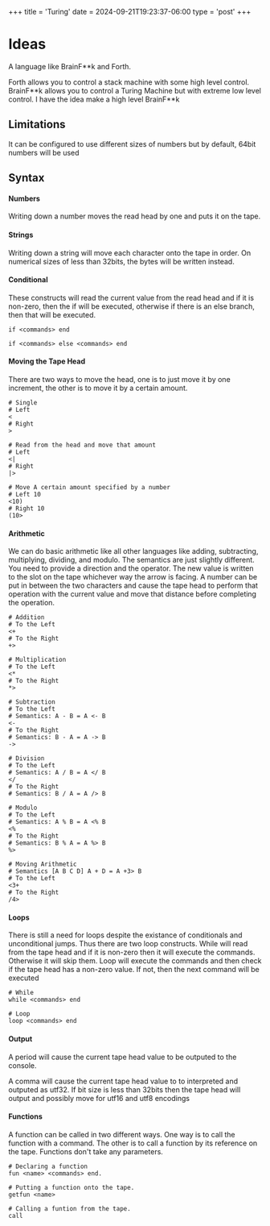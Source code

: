 +++
title = 'Turing'
date = 2024-09-21T19:23:37-06:00
type = 'post'
+++


# Ideas
A language like BrainF\*\*k and Forth.

Forth allows you to control a stack machine with some high level control. BrainF\*\*k allows you to control a Turing Machine but with extreme low level control. I have the idea make a high level BrainF\*\*k

## Limitations
It can be configured to use different sizes of numbers but by default, 64bit numbers will be used


## Syntax

#### Numbers
Writing down a number moves the read head by one and puts it on the tape.

#### Strings
Writing down a string will move each character onto the tape in order. On numerical sizes of less than 32bits, the bytes will be written instead.

#### Conditional
These constructs will read the current value from the read head and if it is non-zero, then the if will be executed, otherwise if there is an else branch, then that will be executed.
```
if <commands> end

if <commands> else <commands> end
```

#### Moving the Tape Head
There are two ways to move the head, one is to just move it by one increment, the other is to move it by a certain amount.
```
# Single
# Left
<
# Right
>

# Read from the head and move that amount
# Left
<|
# Right
|>

# Move A certain amount specified by a number
# Left 10
<10)
# Right 10
(10>
```

#### Arithmetic
We can do basic arithmetic like all other languages like adding, subtracting, multiplying, dividing, and modulo.
The semantics are just slightly different. You need to provide a direction and the operator.
The new value is written to the slot on the tape whichever way the arrow is facing.
A number can be put in between the two characters and cause the tape head to perform that operation with the current value and move that distance before completing the operation.
```
# Addition
# To the Left
<+
# To the Right
+>

# Multiplication
# To the Left
<*
# To the Right
*>

# Subtraction
# To the Left
# Semantics: A - B = A <- B
<-
# To the Right
# Semantics: B - A = A -> B
->

# Division
# To the Left
# Semantics: A / B = A </ B
</
# To the Right
# Semantics: B / A = A /> B

# Modulo
# To the Left
# Semantics: A % B = A <% B
<%
# To the Right
# Semantics: B % A = A %> B
%>

# Moving Arithmetic
# Semantics [A B C D] A + D = A +3> B
# To the Left
<3+
# To the Right
/4>
```

#### Loops
There is still a need for loops despite the existance of conditionals and unconditional jumps.
Thus there are two loop constructs.
While will read from the tape head and if it is non-zero then it will execute the commands. Otherwise it will skip them.
Loop will execute the commands and then check if the tape head has a non-zero value. If not, then the next command will be executed
```
# While
while <commands> end

# Loop
loop <commands> end
```

#### Output
A period will cause the current tape head value to be outputed to the console.

A comma will cause the current tape head value to to interpreted and outputed as utf32. If bit size is less than 32bits then the tape head will output and possibly move for utf16 and utf8 encodings

#### Functions
A function can be called in two different ways. One way is to call the function with a command.
The other is to call a function by its reference on the tape.
Functions don't take any parameters.
```
# Declaring a function
fun <name> <commands> end.

# Putting a function onto the tape.
getfun <name>

# Calling a funtion from the tape.
call

```


